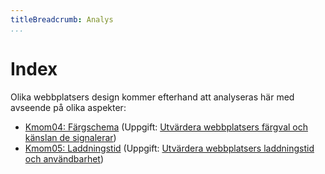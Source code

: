 ```yaml
---
titleBreadcrumb: Analys
...
```

Index
===============================

Olika webbplatsers design kommer efterhand att analyseras här med avseende på
olika aspekter:

* [Kmom04: Färgschema](analysis/colorscheme) (Uppgift: [Utvärdera webbplatsers färgval och känslan de signalerar](https://dbwebb.se/uppgift/utvardera-webbplatsers-fargval-och-kanslan-de-signalerar))
* [Kmom05: Laddningstid](analysis/speed-and-usability) (Uppgift: [Utvärdera webbplatsers laddningstid och användbarhet](https://dbwebb.se/uppgift/utvardera-webbplatsers-laddningstider-och-anvandbarhet))
